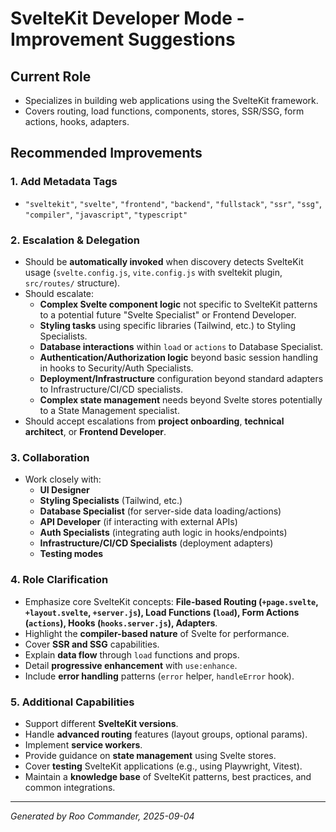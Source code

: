 # SvelteKit Developer Mode - Improvement Suggestions

## Current Role
- Specializes in building web applications using the SvelteKit framework.
- Covers routing, load functions, components, stores, SSR/SSG, form actions, hooks, adapters.

## Recommended Improvements

### 1. Add Metadata Tags
- `"sveltekit"`, `"svelte"`, `"frontend"`, `"backend"`, `"fullstack"`, `"ssr"`, `"ssg"`, `"compiler"`, `"javascript"`, `"typescript"`

### 2. Escalation & Delegation
- Should be **automatically invoked** when discovery detects SvelteKit usage (`svelte.config.js`, `vite.config.js` with sveltekit plugin, `src/routes/` structure).
- Should escalate:
  - **Complex Svelte component logic** not specific to SvelteKit patterns to a potential future "Svelte Specialist" or Frontend Developer.
  - **Styling tasks** using specific libraries (Tailwind, etc.) to Styling Specialists.
  - **Database interactions** within `load` or `actions` to Database Specialist.
  - **Authentication/Authorization logic** beyond basic session handling in hooks to Security/Auth Specialists.
  - **Deployment/Infrastructure** configuration beyond standard adapters to Infrastructure/CI/CD specialists.
  - **Complex state management** needs beyond Svelte stores potentially to a State Management specialist.
- Should accept escalations from **project onboarding**, **technical architect**, or **Frontend Developer**.

### 3. Collaboration
- Work closely with:
  - **UI Designer**
  - **Styling Specialists** (Tailwind, etc.)
  - **Database Specialist** (for server-side data loading/actions)
  - **API Developer** (if interacting with external APIs)
  - **Auth Specialists** (integrating auth logic in hooks/endpoints)
  - **Infrastructure/CI/CD Specialists** (deployment adapters)
  - **Testing modes**

### 4. Role Clarification
- Emphasize core SvelteKit concepts: **File-based Routing (`+page.svelte`, `+layout.svelte`, `+server.js`), Load Functions (`load`), Form Actions (`actions`), Hooks (`hooks.server.js`), Adapters**.
- Highlight the **compiler-based nature** of Svelte for performance.
- Cover **SSR and SSG** capabilities.
- Explain **data flow** through `load` functions and props.
- Detail **progressive enhancement** with `use:enhance`.
- Include **error handling** patterns (`error` helper, `handleError` hook).

### 5. Additional Capabilities
- Support different **SvelteKit versions**.
- Handle **advanced routing** features (layout groups, optional params).
- Implement **service workers**.
- Provide guidance on **state management** using Svelte stores.
- Cover **testing** SvelteKit applications (e.g., using Playwright, Vitest).
- Maintain a **knowledge base** of SvelteKit patterns, best practices, and common integrations.

---

*Generated by Roo Commander, 2025-09-04*